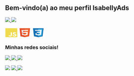 ## Bem-vindo(a) ao meu perfil IsabellyAds

<div>
   <a href="https://github.com/IsabellyAds">
      <img height="180em" src="https://github-readme-stats.vercel.app/api?username=IsabellyAds&show_icons=true&theme=radical&include_all_commits=true&count_private=true"/>
   </a>
   <a href="https://github.com/IsabellyAds">
      <img height="180em" src="https://github-readme-stats.vercel.app/api/top-langs/?username=IsabellyAds&layout=compact&langs_count=6&theme=radical&cache_seconds=1000"/>
   </a>
</div>
    
<div style="display: inline-block"><br>
  <img align="center" alt="Js" height="30" width="40" src="https://raw.githubusercontent.com/devicons/devicon/master/icons/javascript/javascript-plain.svg">
  <img align="center" alt="HTML" height="30" width="40" src="https://raw.githubusercontent.com/devicons/devicon/master/icons/html5/html5-original.svg">
  <img align="center" alt="CSS" height="30" width="40" src="https://raw.githubusercontent.com/devicons/devicon/master/icons/css3/css3-original.svg">
</div>
 
<br>

### Minhas redes sociais!

<div> 
  <a href="https://instagram.com/083.isabelly" target="_blank">
    <img src="https://img.shields.io/badge/-Instagram-%23E4405F?style=for-the-badge&logo=instagram&logoColor=white">
  </a>
  <a href="mailto:j.isabellyads@gmail.com" target="_blank">
    <img src="https://img.shields.io/badge/-Gmail-%23333?style=for-the-badge&logo=gmail&logoColor=white">
  </a>
  <a href="https://www.linkedin.com/in/isabelly-santana-b23130330" target="_blank">
    <img src="https://img.shields.io/badge/-LinkedIn-%230077B5?style=for-the-badge&logo=linkedin&logoColor=white">
  </a>
</div>

  <a href="https://instagram.com/083.isabelly" target="_blank"><img src="https://img.shields.io/badge/-Instagram-%23E4405F?style=for-the-badge&logo=instagram&logoColor=white" target="_blank"></a>
 <a href="mailto:j.isabellyads@gmail.com" target="_blank">
  <img src="https://img.shields.io/badge/-Gmail-%23333?style=for-the-badge&logo=gmail&logoColor=white">
</a>
 <a href="https://www.linkedin.com/in/isabelly-santana-b23130330" target="_blank">
  <img src="https://img.shields.io/badge/-LinkedIn-%230077B5?style=for-the-badge&logo=linkedin&logoColor=white" target="_blank">
</a>
